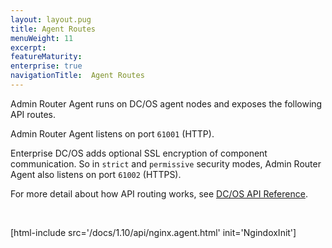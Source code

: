 ```yaml
---
layout: layout.pug
title: Agent Routes
menuWeight: 11
excerpt:
featureMaturity:
enterprise: true
navigationTitle:  Agent Routes
---
```


Admin Router Agent runs on DC/OS agent nodes and exposes the following API routes.

Admin Router Agent listens on port `61001` (HTTP).

Enterprise DC/OS adds optional SSL encryption of component communication. So in `strict` and `permissive` security modes, Admin Router Agent also listens on port `61002` (HTTPS).

For more detail about how API routing works, see [DC/OS API Reference](/docs/1.10/api/).

<br/>

[html-include src='/docs/1.10/api/nginx.agent.html' init='NgindoxInit']
